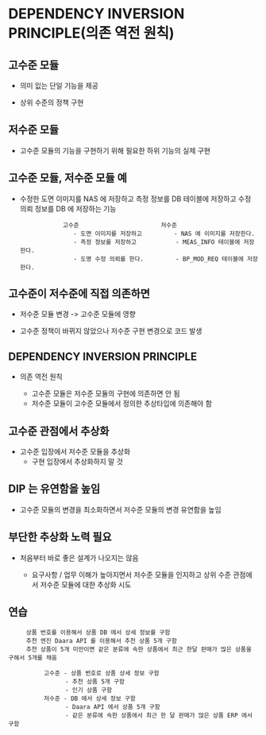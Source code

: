 # DEPENDENCY INVERSION PRINCIPLE(의존 역전 원칙)

## 고수준 모듈
- 의미 잆는 단일 기능을 제공

- 상위 수준의 정책 구현
   
## 저수준 모듈
- 고수준 모듈의 기능을 구현하기 위해 필요한 하위 기능의 실제 구현
   
## 고수준 모듈, 저수준 모듈 예
- 수정한 도면 이미지를 NAS 에 저장하고 측정 정보를 DB 테이블에 저장하고 수정 의뢰 정보를 DB 에 저장하는 기능
            
                  고수준                       저수준
                     - 도면 이미지를 저장하고         - NAS 에 이미지를 저장한다.
                     - 측정 정보를 저장하고           - MEAS_INFO 테이블에 저장한다.
                     - 도명 수정 의뢰를 한다.         - BP_MOD_REQ 테이블에 저장한다.
   
## 고수준이 저수준에 직접 의존하면
- 저수준 모듈 변경 -> 고수준 모듈에 영향

- 고수준 정책이 바뀌지 않았으나 저수준 구현 변경으로 코드 발생
   
## DEPENDENCY INVERSION PRINCIPLE
- 의존 역전 원칙

    - 고수준 모듈은 저수준 모듈의 구현에 의존하면 안 됨
    - 저수준 모듈이 고수준 모듈에서 정의한 추상타입에 의존해야 함
   
## 고수준 관점에서 추상화
- 고수준 입장에서 저수준 모듈을 추상화
    - 구현 입장에서 추상화하지 말 것
   
## DIP 는 유연함을 높임
- 고수준 모듈의 변경을 최소화하면서 저수준 모듈의 변경 유연함을 높임
   
## 부단한 추상화 노력 필요
- 처음부터 바로 좋은 설계가 나오지는 않음

    - 요구사항 / 업무 이해가 높아지면서 저수준 모듈을 인지하고 상위 수준 관점에서 저수준 모듈에 대한 추상화 시도
   
## 연습
         상품 번호를 이용해서 상품 DB 에서 상세 정보를 구함
         추천 엔진 Daara API 를 이용해서 추천 상품 5개 구함
         추천 상품이 5개 미만이면 같은 분류에 속한 상품에서 최근 한달 판매가 많은 상품을 구해서 5개를 채움
         
              고수준 - 상품 번호로 상품 상세 정보 구함
                    - 추천 상품 5개 구함
                    - 인기 상품 구함
              저수준 - DB 에서 상세 정보 구함
                    - Daara API 에서 상품 5개 구함
                    - 같은 분류에 속한 상품에서 최근 한 달 판매가 많은 상품 ERP 에서 구함
